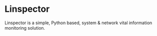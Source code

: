 Linspector
==========

Linspector is a simple, Python based, system & network vital information
monitoring solution.

